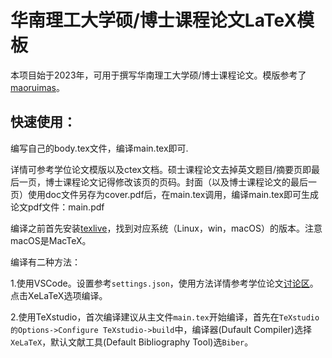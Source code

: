 # 华南理工大学硕/博士课程论文LaTeX模板

本项目始于2023年，可用于撰写华南理工大学硕/博士课程论文。模版参考了[maoruimas](https://www.cnblogs.com/maoruimas/p/12774996.html)。

## 快速使用：

编写自己的body.tex文件，编译main.tex即可.

详情可参考学位论文模版以及ctex文档。硕士课程论文去掉英文题目/摘要页即最后一页，博士课程论文记得修改该页的页码。封面（以及博士课程论文的最后一页）使用doc文件另存为cover.pdf后，在main.tex调用，编译main.tex即可生成论文pdf文件：main.pdf

编译之前首先安装[texlive](https://www.tug.org/texlive/)，找到对应系统（Linux，win，macOS）的版本。注意macOS是MacTeX。

编译有二种方法：

1.使用VSCode。设置参考`settings.json`，使用方法详情参考学位论文[讨论区](https://github.com/mengchaoheng/SCUT_thesis/discussions)。点击XeLaTeX选项编译。

2.使用TeXstudio，首次编译建议从主文件`main.tex`开始编译，首先在`TeXstudio的Options->Configure TeXstudio->build`中，编译器(Dufault Compiler)选择`XeLaTeX`，默认文献工具(Default Bibliography Tool)选`Biber`。

